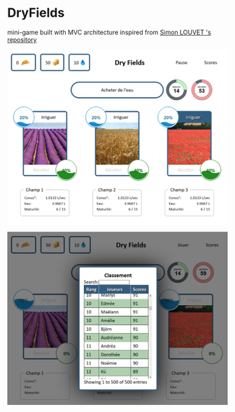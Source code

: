 # DryFields
mini-game built with MVC architecture
inspired from [Simon LOUVET 's repository](https://github.com/imie-source/WMD-N-01-SHARE)

![alt tag](https://raw.githubusercontent.com/Sharlaan/DryFields/master/Preview.png)

![alt tag](https://raw.githubusercontent.com/Sharlaan/DryFields/master/Classement.png)

